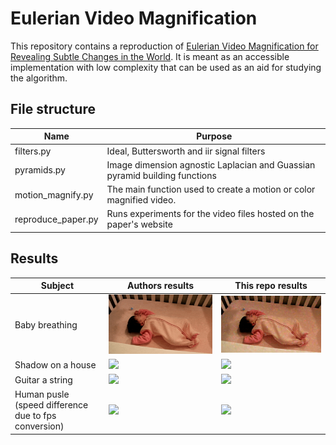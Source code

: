 # Eulerian Video Magnification 
This repository contains a reproduction of [Eulerian Video Magnification for Revealing Subtle Changes in the World](http://people.csail.mit.edu/mrub/evm/#code). It is meant as an accessible implementation with low complexity that can be used as an aid for studying the algorithm.

## File structure 
| Name                    | Purpose                                                                           |
|-------------------------|-----------------------------------------------------------------------------------|
| filters.py              | Ideal, Buttersworth and iir signal filters                                        |
| pyramids.py             | Image dimension agnostic Laplacian and Guassian pyramid building functions        |
| motion_magnify.py       | The main function used to create a motion or color magnified video.               |
| reproduce_paper.py      | Runs experiments for the video files hosted on the paper's website                |

## Results
| Subject | Authors results | This repo results|
| ---------------| --------------- | ---------------- |
| Baby breathing | ![](gifs/output_authors/baby1.gif) | ![](gifs/output/baby1.gif)  |
| Shadow on a house | ![](gifs/output_authors/shadow.gif)  | ![](gifs/output/shadow.gif)  |
| Guitar a string | ![](gifs/output_authors/guitar_a.gif)  | ![](gifs/output/guitar_a.gif)  |
| Human pusle (speed difference due to fps conversion) | ![](gifs/output_authors/face1.gif)  | ![](gifs/output/face1.gif)  |
